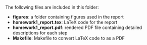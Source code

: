The following files are included in this folder:
- **figures**: a folder containing figures used in the report
- **homework1_report.tex**: LaTeX code for the report
- **homework1_report.pdf**: rendered PDF file containing detailed descriptions for each step
- **Makefile**: Makefile to convert LaTeX code to as a PDF